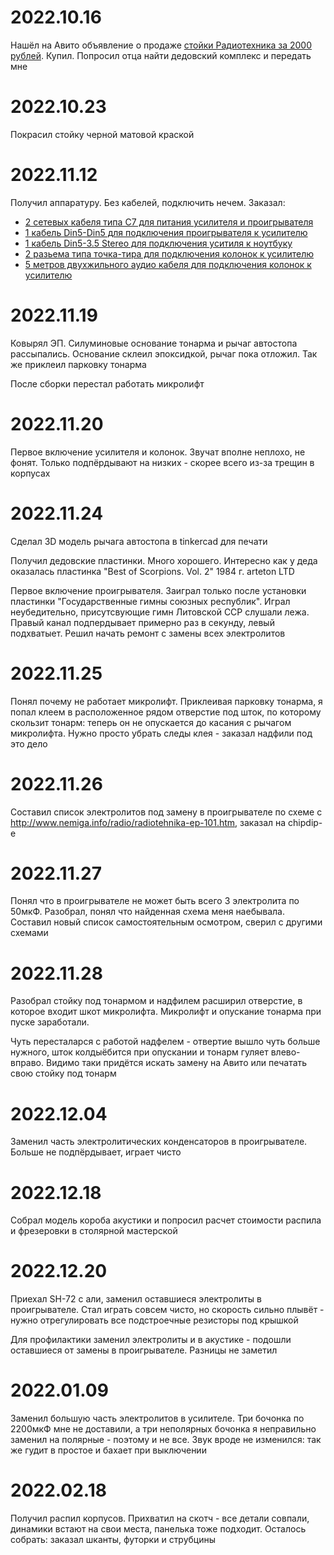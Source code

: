 # 2022.10.16
Нашёл на Авито объявление о продаже [стойки Радиотехника за 2000 рублей](https://www.avito.ru/novosibirsk/mebel_i_interer/stoyka_dlya_radioapparatury_sssr_2587930029). Купил. Попросил отца найти дедовский комплекс и передать мне

# 2022.10.23 
Покрасил стойку черной матовой краской

# 2022.11.12
Получил аппаратуру. Без кабелей, подключить нечем. Заказал:
- [2 сетевых кабеля типа C7 для питания усилителя и проигрывателя](https://www.ozon.ru/product/setevoy-shnur-vilka-evrorazem-s7-kabel-2x0-75-mm-1-8-m-dlya-pitaniya-noutbuka-pe-paket-tsvet-chernyy-162525961/?oos_search=false&sh=G18rZqfDAA)
- [1 кабель Din5-Din5 для подключения проигрывателя к усилителю](https://www.ozon.ru/product/shnur-din-5-pin-din-5-pin-1-2-m-dlya-peredachi-analogovogo-audiosignala-tsvet-chernyy-162310346/?oos_search=false&sh=G18rZmIsXw)
- [1 кабель Din5-3.5 Stereo для подключения уситиля к ноутбуку](https://www.ozon.ru/product/shnur-din-5-pin-stereo-3-5-mm-1-2-m-dlya-peredachi-analogovogo-audiosignala-tsvet-chernyy-162310161/?oos_search=false&sh=G18rZkDQoA)
- [2 разьема типа точка-тира для подключения колонок к усилителю](https://www.ozon.ru/product/razem-audio-tochka-tire-shteker-plastik-na-kabel-pod-vint-komplekt-2-sht-266048072/?sh=G18rZj2rBQ)
- [5 метров двухжильного аудио кабеля для подключения колонок к усилителю](https://www.ozon.ru/product/akusticheskiy-kabel-rexant-2h0-5-mm2-v-obolochke-iz-pvh-5-m-197005776/?oos_search=false&sh=G18rZhYVbw)

# 2022.11.19
Ковырял ЭП. Силуминовые основание тонарма и рычаг автостопа рассыпались. Основание склеил эпоксидкой, рычаг пока отложил. Так же приклеил парковку тонарма

После сборки перестал работать микролифт

# 2022.11.20
Первое включение усилителя и колонок. Звучат вполне неплохо, не фонят. Только подпёрдывают на низких - скорее всего из-за трещин в корпусах

# 2022.11.24
Сделал 3D модель рычага автостопа в tinkercad для печати

Получил дедовские пластинки. Много хорошего. Интересно как у деда оказалась пластинка "Best of Scorpions. Vol. 2" 1984 г. arteton LTD

Первое включение проигрывателя. Заиграл только после установки пластинки "Государственные гимны союзных республик". Играл неубедительно, присутсвующие гимн Литовской ССР слушали лежа. Правый канал подпердывает примерно раз в секунду, левый подхватыет. Решил начать ремонт с замены всех электролитов

# 2022.11.25
Понял почему не работает микролифт. Приклеивая парковку тонарма, я попал клеем в расположенное рядом отверстие под шток, по которому скользит тонарм: теперь он не опускается до касания с рычагом микролифта. Нужно просто убрать следы клея - заказал надфили под это дело

# 2022.11.26
Составил список электролитов под замену в проигрывателе по схеме с http://www.nemiga.info/radio/radiotehnika-ep-101.htm, заказал на chipdip-е

# 2022.11.27
Понял что в проигрывателе не может быть всего 3 электролита по 50мкФ. Разобрал, понял что найденная схема меня наебывала. Составил новый список самостоятельным осмотром, сверил с другими схемами

# 2022.11.28
Разобрал стойку под тонармом и надфилем расширил отверстие, в которое входит шкот микролифта. Микролифт и опускание тонарма при пуске заработали.

Чуть пересталарся с работой надфелем - отвертие вышло чуть больше нужного, шток колдыёбится при опускании и тонарм гуляет влево-вправо. Видимо таки придётся искать замену на Авито или печатать свою стойку под тонарм

# 2022.12.04
Заменил часть электролитических конденсаторов в проигрывателе. Больше не подпёрдывает, играет чисто

# 2022.12.18
Собрал модель короба акустики и попросил расчет стоимости распила и фрезеровки в столярной мастерской

# 2022.12.20
Приехал SH-72 с али, заменил оставшиеся электролиты в проигрывателе. Стал играть совсем чисто, но скорость сильно плывёт - нужно отрегулировать все подстроечные резисторы под крышкой

Для профилактики заменил электролиты и в акустике - подошли оставшиеся от замены в проигрывателе. Разницы не заметил

# 2022.01.09
Заменил большую часть электролитов в усилителе. Три бочонка по 2200мкФ мне не доставили, а три неполярных бочонка я неправильно заменил на полярные - поэтому и не все. Звук вроде не изменился: так же гудит в простое и бахает при выключении

# 2022.02.18
Получил распил корпусов. Прихватил на скотч - все детали совпали, динамики встают на свои места, панелька тоже подходит. Осталось собрать: заказал шканты, футорки и струбцины